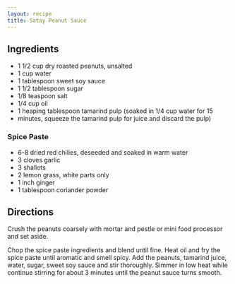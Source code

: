```yaml
---
layout: recipe
title: Satay Peanut Sauce
---
```


## Ingredients

* 1 1/2 cup dry roasted peanuts, unsalted
* 1 cup water
* 1 tablespoon sweet soy sauce
* 1 1/2 tablespoon sugar
* 1/8 teaspoon salt
* 1/4 cup oil
* 1 heaping tablespoon tamarind pulp (soaked in 1/4 cup water for 15
* minutes, squeeze the tamarind pulp for juice and discard the pulp)

### Spice Paste

* 6-8 dried red chilies, deseeded and soaked in warm water
* 3 cloves garlic
* 3 shallots
* 2 lemon grass, white parts only
* 1 inch ginger
* 1 tablespoon coriander powder

## Directions

Crush the peanuts coarsely with mortar and pestle or mini food processor
and set aside.

Chop the spice paste ingredients and blend until fine. Heat oil and fry
the spice paste until aromatic and smell spicy. Add the peanuts,
tamarind juice, water, sugar, sweet soy sauce and stir thoroughly.
Simmer in low heat while continue stirring for about 3 minutes until the
peanut sauce turns smooth.
